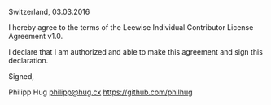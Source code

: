 Switzerland, 03.03.2016

I hereby agree to the terms of the Leewise Individual Contributor License
Agreement v1.0.

I declare that I am authorized and able to make this agreement and sign this
declaration.

Signed,

Philipp Hug <philipp@hug.cx> https://github.com/philhug
